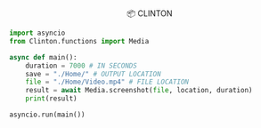 <p align="center">
 📦 <a href="https://pypi.org/project/clinton" style="text-decoration:none;">CLINTON</a>
</p>

```python
import asyncio
from Clinton.functions import Media

async def main():
    duration = 7000 # IN SECONDS
    save = "./Home/" # OUTPUT LOCATION
    file = "./Home/Video.mp4" # FILE LOCATION
    result = await Media.screenshot(file, location, duration)
    print(result)

asyncio.run(main())
```
